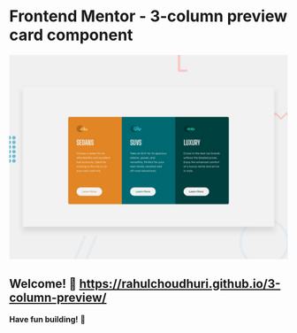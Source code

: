 # Frontend Mentor - 3-column preview card component

![Design preview for the 3-column preview card component coding challenge](./design/desktop-preview.jpg)

## Welcome! 👋 https://rahulchoudhuri.github.io/3-column-preview/

**Have fun building!** 🚀
